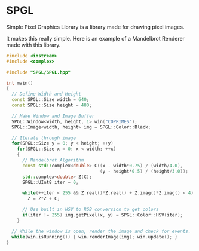 # SPGL
Simple Pixel Graphics Library is a library made for drawing pixel images.

It makes this really simple. Here is an example of a Mandelbrot Renderer made with this library.

```cpp
#include <iostream>
#include <complex>

#include "SPGL/SPGL.hpp"

int main()
{
  // Define Width and Height
  const SPGL::Size width = 640;
  const SPGL::Size height = 480;

  // Make Window and Image Buffer
  SPGL::Window<width, height, 1> win("COPRIMES");
  SPGL::Image<width, height> img = SPGL::Color::Black;

  // Iterate through image
  for(SPGL::Size y = 0; y < height; ++y)
    for(SPGL::Size x = 0; x < width; ++x)
    {
      // Mandelbrot Algorithm
      const std::complex<double> C((x - width*0.75) / (width/4.0),
                                   (y - height*0.5) / (height/3.0));
      std::complex<double> Z(C);
      SPGL::UInt8 iter = 0;

      while(++iter < 255 && Z.real()*Z.real() + Z.imag()*Z.imag() < 4)
        Z = Z*Z + C;

      // Use built in HSV to RGB conversion to get colors
      if(iter != 255) img.getPixel(x, y) = SPGL::Color::HSV(iter);
    }

  // While the window is open, render the image and check for events.
  while(win.isRunning()) { win.renderImage(img); win.update(); }
}
```
